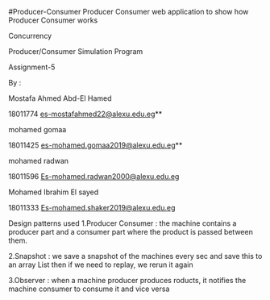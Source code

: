 #Producer-Consumer
Producer Consumer web application to show how Producer Consumer works ﻿

Concurrency

Producer/Consumer Simulation Program

Assignment-5

By :

Mostafa Ahmed Abd-El Hamed

 18011774 es-mostafahmed22@alexu.edu.eg**

mohamed gomaa

 18011425 es-mohamed.gomaa2019@alexu.edu.eg**

mohamed radwan

 18011596 Es-mohamed.radwan2000@alexu.edu.eg

Mohamed Ibrahim El sayed

 18011333 Es-mohamed.shaker2019@alexu.edu.eg

Design patterns used
  1.Producer Consumer : the machine contains a producer part and a consumer part where the product is passed between them.

  2.Snapshot : we save a snapshot of the machines every sec and save this to an array List then if we need to replay, we rerun it again

  3.Observer : when a machine producer produces roducts, it notifies the machine consumer to consume it and vice versa

